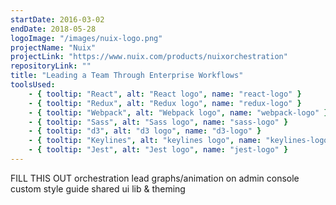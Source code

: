 ```yaml
---
startDate: 2016-03-02
endDate: 2018-05-28
logoImage: "/images/nuix-logo.png"
projectName: "Nuix"
projectLink: "https://www.nuix.com/products/nuixorchestration"
repositoryLink: ""
title: "Leading a Team Through Enterprise Workflows"
toolsUsed: 
    - { tooltip: "React", alt: "React logo", name: "react-logo" }
    - { tooltip: "Redux", alt: "Redux logo", name: "redux-logo" }
    - { tooltip: "Webpack", alt: "Webpack logo", name: "webpack-logo" }
    - { tooltip: "Sass", alt: "Sass logo", name: "sass-logo" }
    - { tooltip: "d3", alt: "d3 logo", name: "d3-logo" }
    - { tooltip: "Keylines", alt: "keylines logo", name: "keylines-logo" }
    - { tooltip: "Jest", alt: "Jest logo", name: "jest-logo" }
---
```


FILL THIS OUT
orchestration lead
graphs/animation on admin console
custom style guide
shared ui lib & theming
